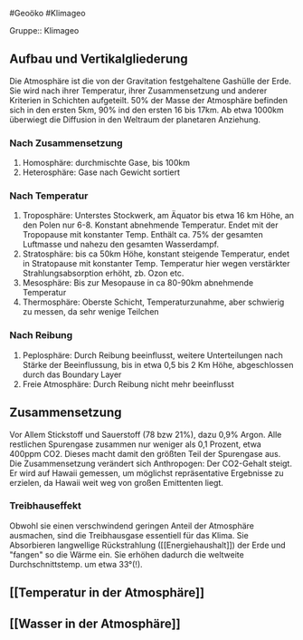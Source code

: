 #Geoöko #Klimageo

Gruppe:: Klimageo

## Aufbau und Vertikalgliederung

Die Atmosphäre ist die von der Gravitation festgehaltene Gashülle der Erde. 
Sie wird nach ihrer Temperatur, ihrer Zusammensetzung und anderer Kriterien in Schichten aufgeteilt.
50% der Masse der Atmosphäre befinden sich in den ersten 5km, 90% ind den ersten 16 bis 17km.
Ab etwa 1000km überwiegt die Diffusion in den Weltraum der planetaren Anziehung.

### Nach Zusammensetzung

1. Homosphäre: durchmischte Gase, bis 100km
2. Heterosphäre: Gase nach Gewicht sortiert

### Nach Temperatur

1. Troposphäre: Unterstes Stockwerk, am Äquator bis etwa 16 km Höhe, an den Polen nur 6-8. Konstant abnehmende Temperatur. Endet mit der Tropopause mit konstanter Temp. Enthält ca. 75% der gesamten Luftmasse und nahezu den gesamten Wasserdampf.
2. Stratosphäre: bis ca 50km Höhe, konstant steigende Temperatur, endet in Stratopause mit konstanter Temp. Temperatur hier wegen verstärkter Strahlungsabsorption erhöht, zb. Ozon etc.
3. Mesosphäre: Bis zur Mesopause in ca 80-90km abnehmende Temperatur
4. Thermosphäre: Oberste Schicht, Temperaturzunahme, aber schwierig zu messen, da sehr wenige Teilchen

### Nach Reibung

1. Peplosphäre: Durch Reibung beeinflusst, weitere Unterteilungen nach Stärke der Beeinflussung, bis in etwa 0,5 bis 2 Km Höhe, abgeschlossen durch das Boundary Layer
2. Freie Atmosphäre: Durch Reibung nicht mehr beeinflusst

## Zusammensetzung

Vor Allem Stickstoff und Sauerstoff (78 bzw 21%), dazu 0,9% Argon. Alle restlichen Spurengase zusammen nur weniger als 0,1 Prozent, etwa 400ppm CO2. Dieses macht damit den größten Teil der Spurengase aus.
Die Zusammensetzung verändert sich Anthropogen: Der CO2-Gehalt steigt. Er wird auf Hawaii gemessen, um möglichst repräsentative Ergebnisse zu erzielen, da Hawaii weit weg von großen Emittenten liegt.

### Treibhauseffekt

Obwohl sie einen verschwindend geringen Anteil der Atmosphäre ausmachen, sind die Treibhausgase essentiell für das Klima. Sie Absorbieren langwellige Rückstrahlung ([[Energiehaushalt]]) der Erde und "fangen" so die Wärme ein. Sie erhöhen dadurch die weltweite Durchschnittstemp. um etwa 33°(!).

## [[Temperatur in der Atmosphäre]]

## [[Wasser in der Atmosphäre]]

